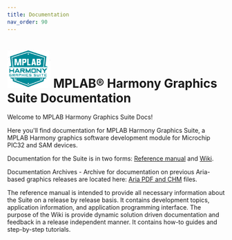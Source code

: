 ```yaml
---
title: Documentation
nav_order: 90
---
```


# ![Microchip Technology](docs/images/mhgs.png) MPLAB® Harmony Graphics Suite Documentation

Welcome to MPLAB Harmony Graphics Suite Docs!

Here you'll find documentation for MPLAB Harmony Graphics Suite, a MPLAB Harmony graphics software development module for Microchip PIC32 and SAM devices.

Documentation for the Suite is in two forms: [Reference manual](https://automaate.github.io/gen2_wiki_sandbox/docs/legato/html/index.html) and [Wiki](https://github.com/Microchip-MPLAB-Harmony/gfx/wiki).

Documentation Archives - Archive for documentation on previous Aria-based graphics releases are located here: [Aria PDF and CHM](https://automaate.github.io/gen2_wiki_sandbox/docs/aria/html/index.html) files.

The reference manual is intended to provide all necessary information about the Suite on a release by release basis. It contains development topics, application information, and application programming interface. The purpose of the Wiki is provide dynamic solution driven documentation and feedback in a release independent manner. It contains how-to guides and step-by-step tutorials.
